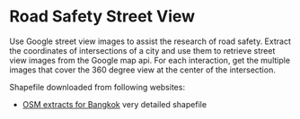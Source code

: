 # Road Safety Street View
Use Google street view images to assist the research of road safety. Extract the coordinates of intersections of a city and use them to retrieve street view images from the Google map api. For each interaction, get the multiple images that cover the 360 degree view at the center of the intersection.

Shapefile downloaded from following websites:
- [OSM extracts for Bangkok](http://download.bbbike.org/osm/bbbike/Bangkok/) very detailed shapefile
